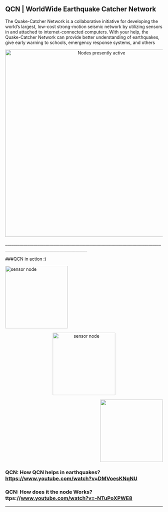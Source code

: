 ## QCN | WorldWide Earthquake Catcher Network

The Quake-Catcher Network is a collaborative initiative for developing the world’s largest, low-cost strong-motion seismic network by utilizing sensors in and attached to internet-connected computers. With your help, the Quake-Catcher Network can provide better understanding of earthquakes, give early warning to schools, emergency response systems, and others

<p align="center"><img src="http://quakecatcher.net/sensor/img/trigger_latest_w.jpg" alt="Nodes presently active" width="600"/></p>
_______________________________________________________________________________________________________________________

###QCN in action :) 

<p align="left"><img src="https://thumb.ibb.co/md0BQa/xy.png" alt="sensor node" width="200"/></p>
<p align="center"><img src="https://thumb.ibb.co/hnOgQa/READING_GOT.png" alt="sensor node" width="200"/></p>
<p align="right"><img src="https://thumb.ibb.co/gOYbrF/help.png" width="200"/></p>

### QCN: How QCN helps in earthquakes?  https://www.youtube.com/watch?v=DMVoesKNqNU

### QCN: How does it the node Works?	ttps://www.youtube.com/watch?v=-NTuPoXPWE8
_______________________________________________________________________________________________________________________
